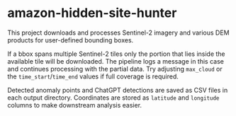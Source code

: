 # amazon-hidden-site-hunter

This project downloads and processes Sentinel-2 imagery and various DEM products
for user-defined bounding boxes.

If a bbox spans multiple Sentinel-2 tiles only the portion that lies inside the
available tile will be downloaded. The pipeline logs a message in this case and
continues processing with the partial data. Try adjusting `max_cloud` or the
`time_start`/`time_end` values if full coverage is required.

Detected anomaly points and ChatGPT detections are saved as CSV files in each
output directory. Coordinates are stored as `latitude` and `longitude` columns
to make downstream analysis easier.
